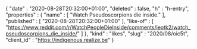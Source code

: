 {
  "date" : "2020-08-28T20:32:00+01:00",
  "deleted" : false,
  "h" : "h-entry",
  "properties" : {
    "name" : [ "Watch Pseudoscorpions die inside." ],
    "published" : [ "2020-08-28T20:32:00+01:00" ],
    "like-of" : [ "https://www.reddit.com/r/WatchPeopleDieInside/comments/ieotk2/watch_pseudoscorpions_die_inside/" ]
  },
  "kind" : "likes",
  "slug" : "2020/08/oic5t",
  "client_id" : "https://indigenous.realize.be"
}

